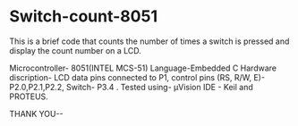 # Switch-count-8051
This is a brief code that counts the number of times a switch is pressed and display the count number on a LCD.

Microcontroller- 8051(INTEL MCS-51)
Language-Embedded C
Hardware discription- LCD data pins connected to P1, control pins (RS, R/W, E)- P2.0,P2.1,P2.2, Switch- P3.4 .
Tested using- µVision IDE - Keil and PROTEUS.

THANK YOU--
